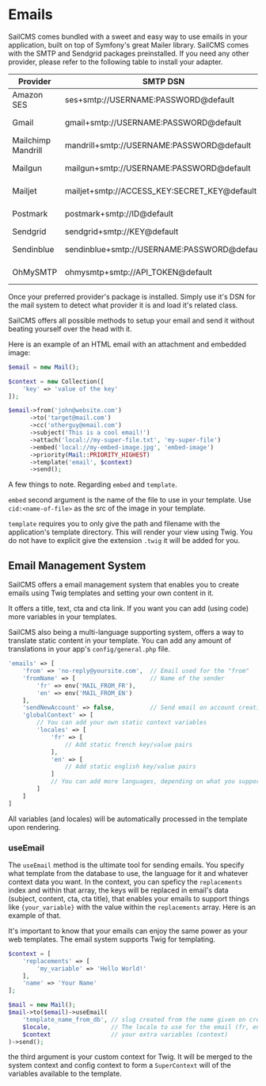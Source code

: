 # Emails

SailCMS comes bundled with a sweet and easy way to use emails in your application, built on top of Symfony's great
Mailer library. SailCMS comes with the SMTP and Sendgrid packages preinstalled. If you need any other provider, please 
refer to the following table to install your adapter.


| Provider           | SMTP DSN | Package |
| ------------------ | -------- | ------------------ |
| Amazon SES         |    ses+smtp://USERNAME:PASSWORD@default      | symfony/amazon-mailer |
| Gmail              |    gmail+smtp://USERNAME:PASSWORD@default      | symfony/google-mailer |
| Mailchimp Mandrill |      mandrill+smtp://USERNAME:PASSWORD@default    | symfony/mailchimp-mailer |
| Mailgun            |   mailgun+smtp://USERNAME:PASSWORD@default      | symfony/mailgun-mailer |
| Mailjet            |      mailjet+smtp://ACCESS_KEY:SECRET_KEY@default    | symfony/mailjet-mailer |
| Postmark           |     postmark+smtp://ID@default     | symfony/postmark-mailer |
| Sendgrid   |     sendgrid+smtp://KEY@default     | Preinstalled |
| Sendinblue         |    sendinblue+smtp://USERNAME:PASSWORD@default      | symfony/sendinblue-mailer |
| OhMySMTP           |        ohmysmtp+smtp://API_TOKEN@default  | symfony/oh-my-smtp-mailer |

Once your preferred provider's package is installed. Simply use it's DSN for the mail system to detect what provider
it is and load it's related class.

SailCMS offers all possible methods to setup your email and send it without beating yourself over the head with it.

Here is an example of an HTML email with an attachment and embedded image:

```php
$email = new Mail();

$context = new Collection([
    'key' => 'value of the key'
]);

$email->from('john@website.com')
      ->to('target@mail.com')
      ->cc('otherguy@email.com')
      ->subject('This is a cool email!')
      ->attach('local://my-super-file.txt', 'my-super-file')
      ->embed('local://my-embed-image.jpg', 'embed-image')
      ->priority(Mail::PRIORITY_HIGHEST)
      ->template('email', $context)
      ->send();
```

A few things to note. Regarding `embed` and `template`.

`embed` second argument is the name of the file to use in your template. Use `cid:<name-of-file>` as the src of the image
in your template.

`template` requires you to only give the path and filename with the application's template directory. This will render
your view using Twig. You do not have to explicit give the extension `.twig` it will be added for you.

## Email Management System

SailCMS offers a email management system that enables you to create emails using Twig templates and setting your own
content in it.

It offers a title, text, cta and cta link. If you want you can add (using code) more variables in your templates.

SailCMS also being a multi-language supporting system, offers a way to translate static content in your template. You
can add any amount of translations in your app's `config/general.php` file.

```php
'emails' => [
    'from' => 'no-reply@yoursite.com',  // Email used for the "from"
    'fromName' => [                     // Name of the sender
        'fr' => env('MAIL_FROM_FR'),
        'en' => env('MAIL_FROM_EN')
    ],
    'sendNewAccount' => false,          // Send email on account creation?
    'globalContext' => [
        // You can add your own static context variables
        'locales' => [
            'fr' => [
                // Add static french key/value pairs
            ],
            'en' => [
                // Add static english key/value pairs
            ]
            // You can add more languages, depending on what you support
        ]
    ]
]
```

All variables (and locales) will be automatically processed in the template upon rendering.

### useEmail

The `useEmail` method is the ultimate tool for sending emails. You specify what template from the database to use, the
language for it and whatever context data you want. In the context, you can speficy the `replacements` index and within
that array, the keys will be replaced in email's data (subject, content, cta, cta title), that enables your emails to support
things like `{your_variable}` with the value within the `replacements` array. Here is an example of that.

It's important to know that your emails can enjoy the same power as your web templates. The email system supports Twig
for templating.

```php
$context = [
    'replacements' => [
        'my_variable' => 'Hello World!'
    ],
    'name' => 'Your Name'
];

$mail = new Mail();
$mail->to($email)->useEmail(
    'template_name_from_db', // slug created from the name given on creation
    $locale,                 // The locale to use for the email (fr, en, etc.)
    $context                 // your extra variables (context)
)->send();
```

the third argument is your custom context for Twig. It will be merged to the system context and config context to form
a `SuperContext` will of the variables available to the template.